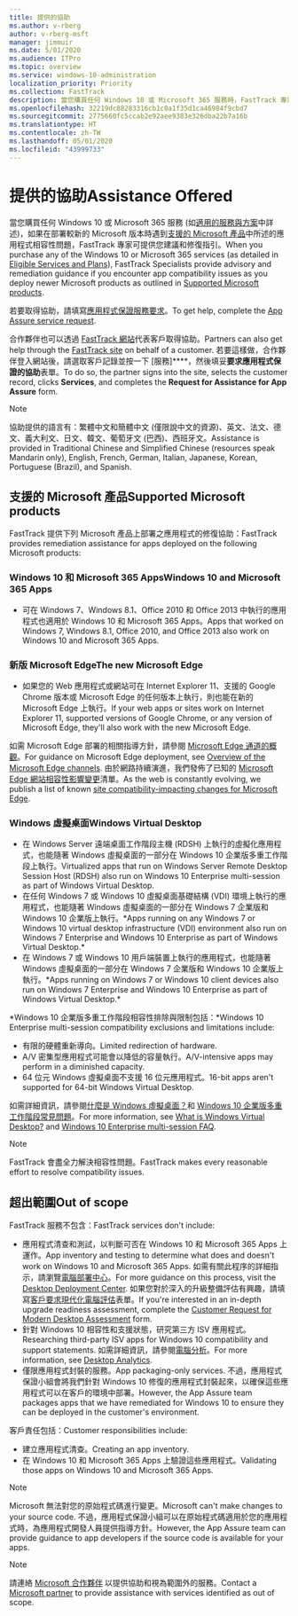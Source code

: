```yaml
---
title: 提供的協助
ms.author: v-rberg
author: v-rberg-msft
manager: jimmuir
ms.date: 5/01/2020
ms.audience: ITPro
ms.topic: overview
ms.service: windows-10-administration
localization_priority: Priority
ms.collection: FastTrack
description: 當您購買任何 Windows 10 或 Microsoft 365 服務時，FastTrack 專家會提供部署至 Windows 10 和 Microsoft 365 Apps 的建議和修復指引，並且讓您保持在最新狀態而不需額外成本 (具有合格訂用帳戶)。
ms.openlocfilehash: 32219dc88283316cb1c0a1f35d1ca46984f9cbd7
ms.sourcegitcommit: 2775660fc5ccab2e92aee9383e326dba22b7a16b
ms.translationtype: HT
ms.contentlocale: zh-TW
ms.lasthandoff: 05/01/2020
ms.locfileid: "43999733"
---
```

# <a name="assistance-offered"></a><span data-ttu-id="ccf0f-103">提供的協助</span><span class="sxs-lookup"><span data-stu-id="ccf0f-103">Assistance Offered</span></span>  

<span data-ttu-id="ccf0f-104">當您購買任何 Windows 10 或 Microsoft 365 服務 (如[適用的服務與方案](M365-eligible-services-and-plans.md)中詳述)，如果在部署較新的 Microsoft 版本時遇到[支援的 Microsoft 產品](#supported-microsoft-products)中所述的應用程式相容性問題，FastTrack 專家可提供您建議和修復指引。</span><span class="sxs-lookup"><span data-stu-id="ccf0f-104">When you purchase any of the Windows 10 or Microsoft 365 services (as detailed in [Eligible Services and Plans](M365-eligible-services-and-plans.md)), FastTrack Specialists provide advisory and remediation guidance if you encounter app compatibility issues as you deploy newer Microsoft products as outlined in [Supported Microsoft products](#supported-microsoft-products).</span></span>

<span data-ttu-id="ccf0f-105">若要取得協助，請填寫[應用程式保證服務要求](https://go.microsoft.com/fwlink/?linkid=2022721)。</span><span class="sxs-lookup"><span data-stu-id="ccf0f-105">To get help, complete the [App Assure service request](https://go.microsoft.com/fwlink/?linkid=2022721).</span></span>

<span data-ttu-id="ccf0f-106">合作夥伴也可以透過 [FastTrack 網站](https://go.microsoft.com/fwlink/?linkid=780698)代表客戶取得協助。</span><span class="sxs-lookup"><span data-stu-id="ccf0f-106">Partners can also get help through the [FastTrack site](https://go.microsoft.com/fwlink/?linkid=780698) on behalf of a customer.</span></span> <span data-ttu-id="ccf0f-107">若要這樣做，合作夥伴登入網站後，請選取客戶記錄並按一下 [服務]\*\*\*\*，然後填妥**要求應用程式保證的協助**表單。</span><span class="sxs-lookup"><span data-stu-id="ccf0f-107">To do so, the partner signs into the site, selects the customer record, clicks **Services**, and completes the **Request for Assistance for App Assure** form.</span></span>

> [!NOTE]
> <span data-ttu-id="ccf0f-108">協助提供的語言有：繁體中文和簡體中文 (僅限說中文的資源)、英文、法文、德文、義大利文、日文、韓文、葡萄牙文 (巴西)、西班牙文。</span><span class="sxs-lookup"><span data-stu-id="ccf0f-108">Assistance is provided in Traditional Chinese and Simplified Chinese (resources speak Mandarin only), English, French, German, Italian, Japanese, Korean, Portuguese (Brazil), and Spanish.</span></span> 

## <a name="supported-microsoft-products"></a><span data-ttu-id="ccf0f-109">支援的 Microsoft 產品</span><span class="sxs-lookup"><span data-stu-id="ccf0f-109">Supported Microsoft products</span></span>

<span data-ttu-id="ccf0f-110">FastTrack 提供下列 Microsoft 產品上部署之應用程式的修復協助：</span><span class="sxs-lookup"><span data-stu-id="ccf0f-110">FastTrack provides remediation assistance for apps deployed on the following Microsoft products:</span></span>

### <a name="windows-10-and-microsoft-365-apps"></a><span data-ttu-id="ccf0f-111">Windows 10 和 Microsoft 365 Apps</span><span class="sxs-lookup"><span data-stu-id="ccf0f-111">Windows 10 and Microsoft 365 Apps</span></span>

- <span data-ttu-id="ccf0f-112">可在 Windows 7、Windows 8.1、Office 2010 和 Office 2013 中執行的應用程式也適用於 Windows 10 和 Microsoft 365 Apps。</span><span class="sxs-lookup"><span data-stu-id="ccf0f-112">Apps that worked on Windows 7, Windows 8.1, Office 2010, and Office 2013 also work on Windows 10 and Microsoft 365 Apps.</span></span>

### <a name="the-new-microsoft-edge"></a><span data-ttu-id="ccf0f-113">新版 Microsoft Edge</span><span class="sxs-lookup"><span data-stu-id="ccf0f-113">The new Microsoft Edge</span></span>

- <span data-ttu-id="ccf0f-114">如果您的 Web 應用程式或網站可在 Internet Explorer 11、支援的 Google Chrome 版本或 Microsoft Edge 的任何版本上執行，則也能在新的 Microsoft Edge 上執行。</span><span class="sxs-lookup"><span data-stu-id="ccf0f-114">If your web apps or sites work on Internet Explorer 11, supported versions of Google Chrome, or any version of Microsoft Edge, they'll also work with the new Microsoft Edge.</span></span>

<span data-ttu-id="ccf0f-115">如需 Microsoft Edge 部署的相關指導方針，請參閱 [Microsoft Edge 通道的概觀](https://docs.microsoft.com/DeployEdge/microsoft-edge-channels)。</span><span class="sxs-lookup"><span data-stu-id="ccf0f-115">For guidance on Microsoft Edge deployment, see [Overview of the Microsoft Edge channels](https://docs.microsoft.com/DeployEdge/microsoft-edge-channels).</span></span> <span data-ttu-id="ccf0f-116">由於網路持續演進，我們發佈了已知的 [Microsoft Edge 網站相容性影響變更](https://docs.microsoft.com/microsoft-edge/web-platform/site-impacting-changes)清單。</span><span class="sxs-lookup"><span data-stu-id="ccf0f-116">As the web is constantly evolving, we publish a list of known [site compatibility-impacting changes for Microsoft Edge](https://docs.microsoft.com/microsoft-edge/web-platform/site-impacting-changes).</span></span>

### <a name="windows-virtual-desktop"></a><span data-ttu-id="ccf0f-117">Windows 虛擬桌面</span><span class="sxs-lookup"><span data-stu-id="ccf0f-117">Windows Virtual Desktop</span></span>

- <span data-ttu-id="ccf0f-118">在 Windows Server 遠端桌面工作階段主機 (RDSH) 上執行的虛擬化應用程式，也能隨著 Windows 虛擬桌面的一部分在 Windows 10 企業版多重工作階段上執行。</span><span class="sxs-lookup"><span data-stu-id="ccf0f-118">Virtualized apps that run on Windows Server Remote Desktop Session Host (RDSH) also run on Windows 10 Enterprise multi-session as part of Windows Virtual Desktop.</span></span>
- <span data-ttu-id="ccf0f-119">在任何 Windows 7 或 Windows 10 虛擬桌面基礎結構 (VDI) 環境上執行的應用程式，也能隨著 Windows 虛擬桌面的一部分在 Windows 7 企業版和 Windows 10 企業版上執行。\*</span><span class="sxs-lookup"><span data-stu-id="ccf0f-119">Apps running on any Windows 7 or Windows 10 virtual desktop infrastructure (VDI) environment also run on Windows 7 Enterprise and Windows 10 Enterprise as part of Windows Virtual Desktop.\*</span></span>
- <span data-ttu-id="ccf0f-120">在 Windows 7 或 Windows 10 用戶端裝置上執行的應用程式，也能隨著 Windows 虛擬桌面的一部分在 Windows 7 企業版和 Windows 10 企業版上執行。\*</span><span class="sxs-lookup"><span data-stu-id="ccf0f-120">Apps running on Windows 7 or Windows 10 client devices also run on Windows 7 Enterprise and Windows 10 Enterprise as part of Windows Virtual Desktop.\*</span></span>

<span data-ttu-id="ccf0f-121">\*Windows 10 企業版多重工作階段相容性排除與限制包括：</span><span class="sxs-lookup"><span data-stu-id="ccf0f-121">\*Windows 10 Enterprise multi-session compatibility exclusions and limitations include:</span></span>
- <span data-ttu-id="ccf0f-122">有限的硬體重新導向。</span><span class="sxs-lookup"><span data-stu-id="ccf0f-122">Limited redirection of hardware.</span></span>
- <span data-ttu-id="ccf0f-123">A/V 密集型應用程式可能會以降低的容量執行。</span><span class="sxs-lookup"><span data-stu-id="ccf0f-123">A/V-intensive apps may perform in a diminished capacity.</span></span>
- <span data-ttu-id="ccf0f-124">64 位元 Windows 虛擬桌面不支援 16 位元應用程式。</span><span class="sxs-lookup"><span data-stu-id="ccf0f-124">16-bit apps aren't supported for 64-bit Windows Virtual Desktop.</span></span>

<span data-ttu-id="ccf0f-125">如需詳細資訊，請參閱[什麼是 Windows 虛擬桌面？](https://docs.microsoft.com/azure/virtual-desktop/overview)和 [Windows 10 企業版多重工作階段常見問題](https://docs.microsoft.com/azure/virtual-desktop/windows-10-multisession-faq)。</span><span class="sxs-lookup"><span data-stu-id="ccf0f-125">For more information, see [What is Windows Virtual Desktop?](https://docs.microsoft.com/azure/virtual-desktop/overview) and [Windows 10 Enterprise multi-session FAQ](https://docs.microsoft.com/azure/virtual-desktop/windows-10-multisession-faq).</span></span>

> [!NOTE]
> <span data-ttu-id="ccf0f-126">FastTrack 會盡全力解決相容性問題。</span><span class="sxs-lookup"><span data-stu-id="ccf0f-126">FastTrack makes every reasonable effort to resolve compatibility issues.</span></span> 

## <a name="out-of-scope"></a><span data-ttu-id="ccf0f-127">超出範圍</span><span class="sxs-lookup"><span data-stu-id="ccf0f-127">Out of scope</span></span>

<span data-ttu-id="ccf0f-128">FastTrack 服務不包含：</span><span class="sxs-lookup"><span data-stu-id="ccf0f-128">FastTrack services don't include:</span></span>
- <span data-ttu-id="ccf0f-129">應用程式清查和測試，以判斷可否在 Windows 10 和 Microsoft 365 Apps 上運作。</span><span class="sxs-lookup"><span data-stu-id="ccf0f-129">App inventory and testing to determine what does and doesn't work on Windows 10 and Microsoft 365 Apps.</span></span> <span data-ttu-id="ccf0f-130">如需有關此程序的詳細指示，請瀏覽[電腦部署中心](https://go.microsoft.com/fwlink/?linkid=2080140)。</span><span class="sxs-lookup"><span data-stu-id="ccf0f-130">For more guidance on this process, visit the [Desktop Deployment Center](https://go.microsoft.com/fwlink/?linkid=2080140).</span></span> <span data-ttu-id="ccf0f-131">如果您對於深入的升級整備評估有興趣，請填寫[客戶要求現代化電腦評估](https://go.microsoft.com/fwlink/?linkid=2053818)表單。</span><span class="sxs-lookup"><span data-stu-id="ccf0f-131">If you're interested in an in-depth upgrade readiness assessment, complete the [Customer Request for Modern Desktop Assessment](https://go.microsoft.com/fwlink/?linkid=2053818) form.</span></span>
- <span data-ttu-id="ccf0f-132">針對 Windows 10 相容性和支援狀態，研究第三方 ISV 應用程式。</span><span class="sxs-lookup"><span data-stu-id="ccf0f-132">Researching third-party ISV apps for Windows 10 compatibility and support statements.</span></span> <span data-ttu-id="ccf0f-133">如需詳細資訊，請參閱[電腦分析](https://docs.microsoft.com/sccm/desktop-analytics/overview)。</span><span class="sxs-lookup"><span data-stu-id="ccf0f-133">For more information, see [Desktop Analytics](https://docs.microsoft.com/sccm/desktop-analytics/overview).</span></span>
- <span data-ttu-id="ccf0f-134">僅限應用程式封裝的服務。</span><span class="sxs-lookup"><span data-stu-id="ccf0f-134">App packaging-only services.</span></span> <span data-ttu-id="ccf0f-135">不過，應用程式保證小組會將我們針對 Windows 10 修復的應用程式封裝起來，以確保這些應用程式可以在客戶的環境中部署。</span><span class="sxs-lookup"><span data-stu-id="ccf0f-135">However, the App Assure team packages apps that we have remediated for Windows 10 to ensure they can be deployed in the customer's environment.</span></span>

<span data-ttu-id="ccf0f-136">客戶責任包括：</span><span class="sxs-lookup"><span data-stu-id="ccf0f-136">Customer responsibilities include:</span></span>
- <span data-ttu-id="ccf0f-137">建立應用程式清查。</span><span class="sxs-lookup"><span data-stu-id="ccf0f-137">Creating an app inventory.</span></span>
- <span data-ttu-id="ccf0f-138">在 Windows 10 和 Microsoft 365 Apps 上驗證這些應用程式。</span><span class="sxs-lookup"><span data-stu-id="ccf0f-138">Validating those apps on Windows 10 and Microsoft 365 Apps.</span></span>

> [!NOTE]
> <span data-ttu-id="ccf0f-139">Microsoft 無法對您的原始程式碼進行變更。</span><span class="sxs-lookup"><span data-stu-id="ccf0f-139">Microsoft can't make changes to your source code.</span></span> <span data-ttu-id="ccf0f-140">不過，應用程式保證小組可以在原始程式碼適用於您的應用程式時，為應用程式開發人員提供指導方針。</span><span class="sxs-lookup"><span data-stu-id="ccf0f-140">However, the App Assure team can provide guidance to app developers if the source code is available for your apps.</span></span>

> [!NOTE]
> <span data-ttu-id="ccf0f-141">請連絡 [Microsoft 合作夥伴](https://go.microsoft.com/fwlink/?linkid=2080150) 以提供協助和視為範圍外的服務。</span><span class="sxs-lookup"><span data-stu-id="ccf0f-141">Contact a [Microsoft partner](https://go.microsoft.com/fwlink/?linkid=2080150) to provide assistance with services identified as out of scope.</span></span>


